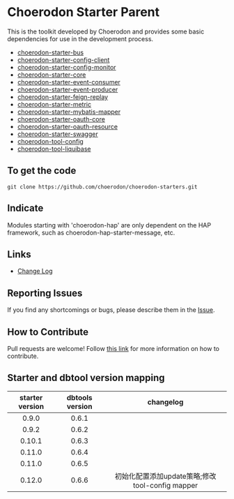 # Choerodon Starter Parent

This is the toolkit developed by Choerodon and provides some basic dependencies for use in the development process. 

* [choerodon-starter-bus](choerodon-starter-bus/README.md)
* [choerodon-starter-config-client](choerodon-starter-config-client/README.md)
* [choerodon-starter-config-monitor](choerodon-starter-config-monitor/README.md)
* [choerodon-starter-core](choerodon-starter-core/README.md)
* [choerodon-starter-event-consumer](choerodon-starter-event-consumer/README.md)
* [choerodon-starter-event-producer](choerodon-starter-event-producer/README.md)
* [choerodon-starter-feign-replay](choerodon-starter-feign-replay/README.md)
* [choerodon-starter-metric](choerodon-starter-metric/README.md)
* [choerodon-starter-mybatis-mapper](choerodon-starter-mybatis-mapper/README.md)
* [choerodon-starter-oauth-core](choerodon-starter-oauth-core/README.md)
* [choerodon-starter-oauth-resource](choerodon-starter-oauth-resource/README.md)
* [choerodon-starter-swagger](choerodon-starter-swagger/README.md)
* [choerodon-tool-config](choerodon-tool-config/README.md)
* [choerodon-tool-liquibase](choerodon-tool-liquibase/README.md)

## To get the code

```
git clone https://github.com/choerodon/choerodon-starters.git
```

## Indicate

Modules starting with 'choerodon-hap' are only dependent on the HAP framework, such as choerodon-hap-starter-message, etc.

## Links

* [Change Log](./CHANGELOG.zh-CN.md)

## Reporting Issues

If you find any shortcomings or bugs, please describe them in the [Issue](https://github.com/choerodon/choerodon/issues/new?template=issue_template.md).
    
## How to Contribute
Pull requests are welcome! Follow [this link](https://github.com/choerodon/choerodon/blob/master/CONTRIBUTING.md) for more information on how to contribute.

## Starter and dbtool version mapping
| starter version | dbtools version|changelog|
|:-----:|:-----:|:-----:|
|0.9.0|0.6.1||
|0.9.2|0.6.2||
|0.10.1|0.6.3||
|0.11.0|0.6.4||
|0.11.0|0.6.5||
|0.12.0|0.6.6|初始化配置添加update策略;修改tool-config mapper|

